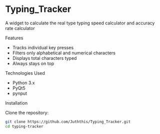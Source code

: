# Typing_Tracker
A widget to calculate the real type typing speed calculator and accuracy rate calculator

Features

- Tracks individual key presses
- Filters only alphabetical and numerical characters
- Displays total characters typed
- Always stays on top


Technologies Used

- Python 3.x
- PyQt5
- pynput

Installation

Clone the repository:

   ```bash
   git clone https://github.com/Juththis/Typing_Tracker.git
   cd typing-tracker

